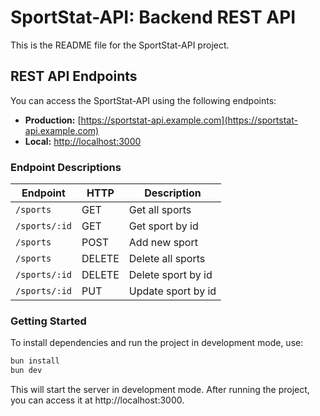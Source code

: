 # SportStat-API: Backend REST API

This is the README file for the SportStat-API project.

## REST API Endpoints

You can access the SportStat-API using the following endpoints:

- **Production:** [https://sportstat-api.example.com](https://sportstat-api.example.com)
- **Local:** [http://localhost:3000](http://localhost:3000)

### Endpoint Descriptions

| Endpoint      | HTTP   | Description        |
| ------------- | ------ | ------------------ |
| `/sports`     | GET    | Get all sports     |
| `/sports/:id` | GET    | Get sport by id    |
| `/sports`     | POST   | Add new sport      |
| `/sports`     | DELETE | Delete all sports  |
| `/sports/:id` | DELETE | Delete sport by id |
| `/sports/:id` | PUT    | Update sport by id |

### Getting Started

To install dependencies and run the project in development mode, use:

```sh
bun install
bun dev
```

This will start the server in development mode. After running the project, you can access it at http://localhost:3000.
